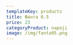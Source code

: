 ```yaml
---
templateKey: products
title: Фанта 0.5
price: 23
categoryProduct: napoji
image: /img/fanta05.png
---
```

